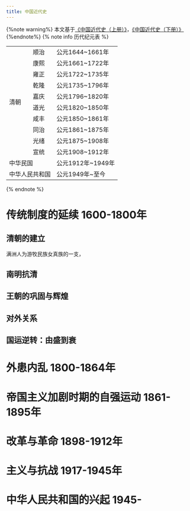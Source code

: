 ```yaml
---
title: 中国近代史
---
```

{%note warning%}
本文基于[《中国近代史（上册）》](https://cup.cuhk.edu.hk/index.php?route=product/product&product_id=493)，[《中国近代史（下册）》](https://cup.cuhk.edu.hk/index.php?route=product/product&product_id=494)
{%endnote%}
{% note info 历代纪元表 %}
<table>
    <tr>
        <td rowspan="10">清朝</td>
        <td>顺治</td>
        <td>公元1644~1661年</td>
    </tr>
    <tr>
        <td>康熙</td>
        <td>公元1661~1722年</td>
    </tr>
    <tr>
        <td>雍正</td>
        <td>公元1722~1735年</td>
    </tr>
    <tr>
        <td>乾隆</td>
        <td>公元1735~1796年</td>
    </tr>
    <tr>
        <td>嘉庆</td>
        <td>公元1796~1820年</td>
    </tr>
    <tr>
        <td>道光</td>
        <td>公元1820~1850年</td>
    </tr>
    <tr>
        <td>咸丰</td>
        <td>公元1850~1861年</td>
    </tr>
    <tr>
        <td>同治</td>
        <td>公元1861~1875年</td>
    </tr>
    <tr>
        <td>光绪</td>
        <td>公元1875~1908年</td>
    </tr>
    <tr>
        <td>宣统</td>
        <td>公元1908~1912年</td>
    </tr>
    <tr>
        <td colspan="2">中华民国</td>
        <td>公元1912年~1949年</td>
    </tr>
    <tr>
        <td colspan="2">中华人民共和国</td>
        <td>公元1949年~至今</td>
    </tr>
</table>
{% endnote %}


# 传统制度的延续 1600-1800年
## 清朝的建立
满洲人为游牧民族女真族的一支，
## 南明抗清
## 王朝的巩固与辉煌
## 对外关系
## 国运逆转：由盛到衰
# 外患内乱 1800-1864年
# 帝国主义加剧时期的自强运动 1861-1895年
# 改革与革命 1898-1912年
# 主义与抗战 1917-1945年
# 中华人民共和国的兴起 1945-